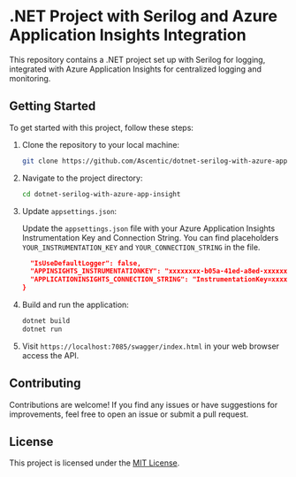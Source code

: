 # .NET Project with Serilog and Azure Application Insights Integration

This repository contains a .NET project set up with Serilog for logging, integrated with Azure Application Insights for centralized logging and monitoring.

## Getting Started

To get started with this project, follow these steps:

1. Clone the repository to your local machine:

    ```bash
    git clone https://github.com/Ascentic/dotnet-serilog-with-azure-app-insight.git
    ```

2. Navigate to the project directory:

    ```bash
    cd dotnet-serilog-with-azure-app-insight
    ```

3. Update `appsettings.json`:

    Update the `appsettings.json` file with your Azure Application Insights Instrumentation Key and Connection String. You can find placeholders `YOUR_INSTRUMENTATION_KEY` and `YOUR_CONNECTION_STRING` in the file.

    ```json
      "IsUseDefaultLogger": false,
      "APPINSIGHTS_INSTRUMENTATIONKEY": "xxxxxxxx-b05a-41ed-a8ed-xxxxxxxxxx",
      "APPLICATIONINSIGHTS_CONNECTION_STRING": "InstrumentationKey=xxxxxx-b05a-41ed-a8ed-xxxxxxxx;IngestionEndpoint=https://xxxxxxxxxx-0.in.applicationinsights.azure.com/;LiveEndpoint=https://xxxxxxxxxx.livediagnostics.monitor.azure.com/"
    }
    ```

4. Build and run the application:

    ```bash
    dotnet build
    dotnet run
    ```

5. Visit `https://localhost:7085/swagger/index.html` in your web browser access the API.
 
## Contributing

Contributions are welcome! If you find any issues or have suggestions for improvements, feel free to open an issue or submit a pull request.

## License

This project is licensed under the [MIT License](LICENSE).